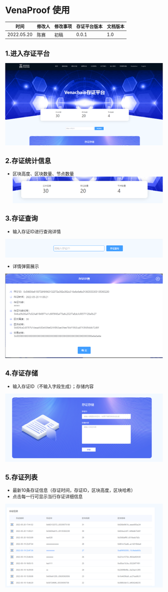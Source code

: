 # VenaProof 使用

| **时间**   | **修改人** | **修改事项** | **存证平台版本** | **文档版本** |
| ---------- | ---------- | ------------ | ---------------- | ------------ |
| 2022.05.20 | 陈赛       | 初稿         | 0.0.1            | 1.0          |

## 1.进入存证平台

![avatar](./images/ven1.png)

## 2.存证统计信息

- 区块高度、区块数量、节点数量
  ![avatar](./images/ven2.png) 

## 3.存证查询

- 输入存证ID进行查询详情

![avatar](./images/ven3.png)

- 详情弹窗展示

![avatar](./images/ven4.png)

## 4.存证存储

- 输入存证ID（不输入字段生成）；存储内容

![avatar](./images/ven5.png)

## 5.存证列表

- 最新10条存证信息（存证时间，存证ID，区块高度，区块哈希）
- 点击每一行可显示当行存证详细信息

![avatar](./images/ven6.png)